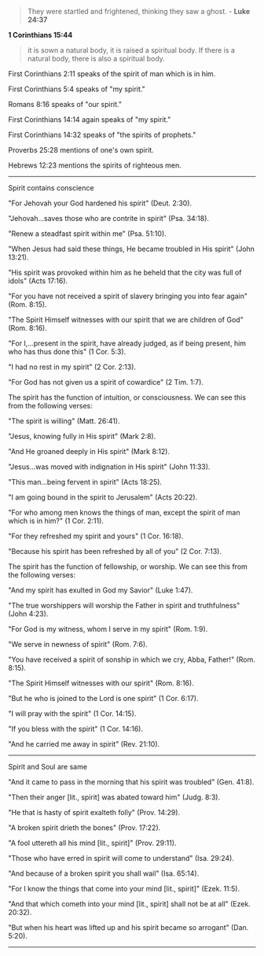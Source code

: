 > They were startled and frightened, thinking they saw a ghost. - **Luke 24:37**  



**1 Corinthians 15:44**
> it is sown a natural body, it is raised a spiritual body. If there is a natural body, there is also a spiritual body.

First Corinthians 2:11 speaks of the spirit of man which is in him.

First Corinthians 5:4 speaks of "my spirit."

Romans 8:16 speaks of "our spirit."

First Corinthians 14:14 again speaks of "my spirit."

First Corinthians 14:32 speaks of "the spirits of prophets."

Proverbs 25:28 mentions of one's own spirit.

Hebrews 12:23 mentions the spirits of righteous men.

*************************
Spirit contains conscience

"For Jehovah your God hardened his spirit" (Deut. 2:30).

"Jehovah...saves those who are contrite in spirit" (Psa. 34:18).

"Renew a steadfast spirit within me" (Psa. 51:10).

"When Jesus had said these things, He became troubled in His spirit" (John 13:21).

"His spirit was provoked within him as he beheld that the city was full of idols" (Acts 17:16).

"For you have not received a spirit of slavery bringing you into fear again" (Rom. 8:15).

"The Spirit Himself witnesses with our spirit that we are children of God" (Rom. 8:16).

"For I,...present in the spirit, have already judged, as if being present, him who has thus done this" (1 Cor. 5:3).

"I had no rest in my spirit" (2 Cor. 2:13).

"For God has not given us a spirit of cowardice" (2 Tim. 1:7).

The spirit has the function of intuition, or consciousness. We can see this from the following verses:

"The spirit is willing" (Matt. 26:41).

"Jesus, knowing fully in His spirit" (Mark 2:8).

"And He groaned deeply in His spirit" (Mark 8:12).

"Jesus...was moved with indignation in His spirit" (John 11:33).

"This man...being fervent in spirit" (Acts 18:25).

"I am going bound in the spirit to Jerusalem" (Acts 20:22).

"For who among men knows the things of man, except the spirit of man which is in him?" (1 Cor. 2:11).

"For they refreshed my spirit and yours" (1 Cor. 16:18).

"Because his spirit has been refreshed by all of you" (2 Cor. 7:13).

The spirit has the function of fellowship, or worship. We can see this from the following verses:

"And my spirit has exulted in God my Savior" (Luke 1:47).

"The true worshippers will worship the Father in spirit and truthfulness" (John 4:23).

"For God is my witness, whom I serve in my spirit" (Rom. 1:9).

"We serve in newness of spirit" (Rom. 7:6).

"You have received a spirit of sonship in which we cry, Abba, Father!" (Rom. 8:15).

"The Spirit Himself witnesses with our spirit" (Rom. 8:16).

"But he who is joined to the Lord is one spirit" (1 Cor. 6:17).

"I will pray with the spirit" (1 Cor. 14:15).

"If you bless with the spirit" (1 Cor. 14:16).

"And he carried me away in spirit" (Rev. 21:10).

*************************

Spirit and Soul are same

"And it came to pass in the morning that his spirit was troubled" (Gen. 41:8).

"Then their anger [lit., spirit] was abated toward him" (Judg. 8:3).

"He that is hasty of spirit exalteth folly" (Prov. 14:29).

"A broken spirit drieth the bones" (Prov. 17:22).

"A fool uttereth all his mind [lit., spirit]" (Prov. 29:11).

"Those who have erred in spirit will come to understand" (Isa. 29:24).

"And because of a broken spirit you shall wail" (Isa. 65:14).

"For I know the things that come into your mind [lit., spirit]" (Ezek. 11:5).

"And that which cometh into your mind [lit., spirit] shall not be at all" (Ezek. 20:32).

"But when his heart was lifted up and his spirit became so arrogant" (Dan. 5:20).
*************************